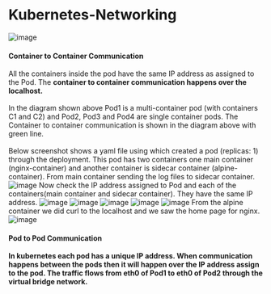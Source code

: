 # Kubernetes-Networking
![image](https://github.com/kamalmohan217/Kubernetes-Networking/assets/128888356/7887a56e-bec9-42cb-804f-638380e85b5c)
#### Container to Container Communication
All the containers inside the pod have the same IP address as assigned to the Pod. The **container to container communication happens over the localhost.** 
<br><br/>
In the diagram shown above Pod1 is a multi-container pod (with containers C1 and C2) and Pod2, Pod3 and Pod4 are single container pods. The Container to container communication is shown in the diagram above with green line.
<br><br/>
Below screenshot shows a yaml file using which created a pod (replicas: 1) through the deployment. This pod has two containers one main container (nginx-container) and another container is sidecar container (alpine-container). From main container sending the log files to sidecar container. 
![image](https://github.com/kamalmohan217/Kubernetes-Networking/assets/128888356/1f3c7ace-f6c6-4f75-b9db-ffeedae21a07)
Now check the IP address assigned to Pod and each of the containers(main container and sidecar container). They have the same IP address.
![image](https://github.com/kamalmohan217/Kubernetes-Networking/assets/128888356/07072ff4-bd3f-4a81-95b4-f168d033373f)
![image](https://github.com/kamalmohan217/Kubernetes-Networking/assets/128888356/548a1d92-a42e-4104-8a50-eb8a40567141)
![image](https://github.com/kamalmohan217/Kubernetes-Networking/assets/128888356/f4eb26f4-7bae-46e7-8e41-b889dd39d8e6)
![image](https://github.com/kamalmohan217/Kubernetes-Networking/assets/128888356/00311ec8-e3fa-488a-9692-cb782d2c82fa)
![image](https://github.com/kamalmohan217/Kubernetes-Networking/assets/128888356/136bd1af-8ec8-4350-b3f0-8ec0aa1fa985)
From the alpine container we did curl to the localhost and we saw the home page for nginx.
![image](https://github.com/kamalmohan217/Kubernetes-Networking/assets/128888356/8027c8f4-8e6a-4659-a132-471387f51822)
#### Pod to Pod Communication
**In kubernetes each pod has a unique IP address. When communication happens between the pods then it will happen over the IP address assign to the pod. The traffic flows from eth0 of Pod1 to eth0 of Pod2 through the virtual bridge network.**
